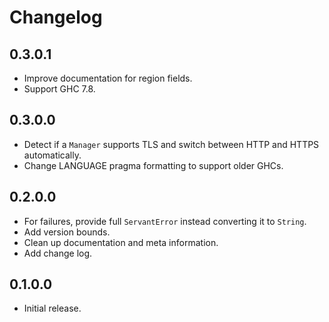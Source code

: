 # Changelog

## 0.3.0.1

  * Improve documentation for region fields.
  * Support GHC 7.8.

## 0.3.0.0

  * Detect if a `Manager` supports TLS and switch between HTTP and HTTPS automatically.
  * Change LANGUAGE pragma formatting to support older GHCs.

## 0.2.0.0

  * For failures, provide full `ServantError` instead converting it to `String`.
  * Add version bounds.
  * Clean up documentation and meta information.
  * Add change log.

## 0.1.0.0

  * Initial release.